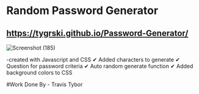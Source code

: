# Random Password Generator
##  https://tygrski.github.io/Password-Generator/
![Screenshot (185)](https://user-images.githubusercontent.com/77369211/131260567-f2651b9d-2f2a-42cc-bb8c-1abc3cdae5d4.png)

-created with Javascript and CSS
✔ Added characters to generate 
✔ Question for password criteria
✔ Auto random generate function
✔ Added background colors to CSS

#Work Done By - Travis Tybor
